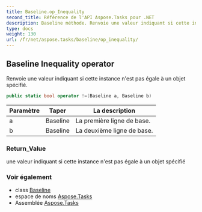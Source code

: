 ```yaml
---
title: Baseline.op_Inequality
second_title: Référence de l'API Aspose.Tasks pour .NET
description: Baseline méthode. Renvoie une valeur indiquant si cette instance nest pas égale à un objet spécifié.
type: docs
weight: 130
url: /fr/net/aspose.tasks/baseline/op_inequality/
---
```

## Baseline Inequality operator

Renvoie une valeur indiquant si cette instance n'est pas égale à un objet spécifié.

```csharp
public static bool operator !=(Baseline a, Baseline b)
```

| Paramètre | Taper | La description |
| --- | --- | --- |
| a | Baseline | La première ligne de base. |
| b | Baseline | La deuxième ligne de base. |

### Return_Value

une valeur indiquant si cette instance n'est pas égale à un objet spécifié

### Voir également

* class [Baseline](../)
* espace de noms [Aspose.Tasks](../../baseline/)
* Assemblée [Aspose.Tasks](../../../)


